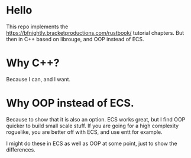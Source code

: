 # Hello

This repo implements the https://bfnightly.bracketproductions.com/rustbook/ tutorial chapters. But then in C++ based on librouge, and OOP instead of ECS.

# Why C++?

Because I can, and I want.

# Why OOP instead of ECS.

Because to show that it is also an option. ECS works great, but I find OOP quicker to build small scale stuff. If you are going for a high complexity roguelike, you are better off with ECS, and use entt for example.


I might do these in ECS as well as OOP at some point, just to show the differences.